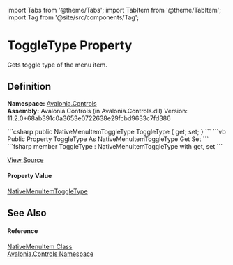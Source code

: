 import Tabs from '@theme/Tabs'; 
import TabItem from '@theme/TabItem'; 
import Tag from '@site/src/components/Tag'; 

# ToggleType Property


Gets toggle type of the menu item.



## Definition
**Namespace:** <a href="N_Avalonia_Controls">Avalonia.Controls</a>  
**Assembly:** Avalonia.Controls (in Avalonia.Controls.dll) Version: 11.2.0+68ab391c0a3653e0722638e29fcbd9633c7fd386

<Tabs groupId="api-code-preview">
<TabItem value="csharp" label="C#">
```csharp
public NativeMenuItemToggleType ToggleType { get; set; }
```
</TabItem>
<TabItem value="vb" label="VB">
```vb
Public Property ToggleType As NativeMenuItemToggleType
	Get
	Set
```
</TabItem>
<TabItem value="fsharp" label="F#">
```fsharp
member ToggleType : NativeMenuItemToggleType with get, set
```
</TabItem>
</Tabs>



<a href="https://github.com/AvaloniaUI/Avalonia/tree/master/srcAvalonia.Controls/NativeMenuItem.cs#L128" title="View the source code">View Source</a>



#### Property Value
<a href="T_Avalonia_Controls_NativeMenuItemToggleType">NativeMenuItemToggleType</a>

## See Also


#### Reference
<a href="T_Avalonia_Controls_NativeMenuItem">NativeMenuItem Class</a>  
<a href="N_Avalonia_Controls">Avalonia.Controls Namespace</a>  
